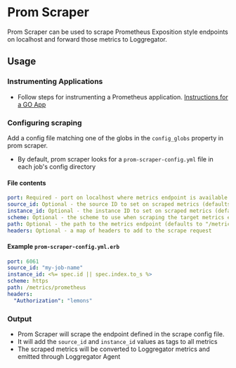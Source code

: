 # Prom Scraper

Prom Scraper can be used to scrape Prometheus Exposition style endpoints on localhost and forward those metrics to Loggregator.

## Usage

### Instrumenting Applications
- Follow steps for instrumenting a Prometheus application. 
[Instructions for a GO App][instrumenting-go-app]

### Configuring scraping
Add a config file matching one of the globs in the `config_globs` property in prom scraper.
  - By default, prom scraper looks for a `prom-scraper-config.yml` file in each job's config directory
  
#### File contents
```yaml
port: Required - port on localhost where metrics endpoint is available
source_id: Optional - the source ID to set on scraped metrics (defaults to infra_job_name) 
instance_id: Optional - the instance ID to set on scraped metrics (defaults to "")
scheme: Optional - the scheme to use when scraping the target metrics endpoint. Either "http" or "https" (defaults to "http")
path: Optional - the path to the metrics endpoint (defaults to "/metrics")
headers: Optional - a map of headers to add to the scrape request
```

#### Example `prom-scraper-config.yml.erb`
```yaml
port: 6061
source_id: "my-job-name"
instance_id: <%= spec.id || spec.index.to_s %>
scheme: https
path: /metrics/prometheus
headers:
  "Authorization": "lemons" 
```

### Output
- Prom Scraper will scrape the endpoint defined in the scrape config file.
- It will add the `source_id` and `instance_id` values as tags to all metrics
- The scraped metrics will be converted to Loggregator metrics and emitted through Loggregator Agent

[instrumenting-go-app]: https://prometheus.io/docs/guides/go-application/
